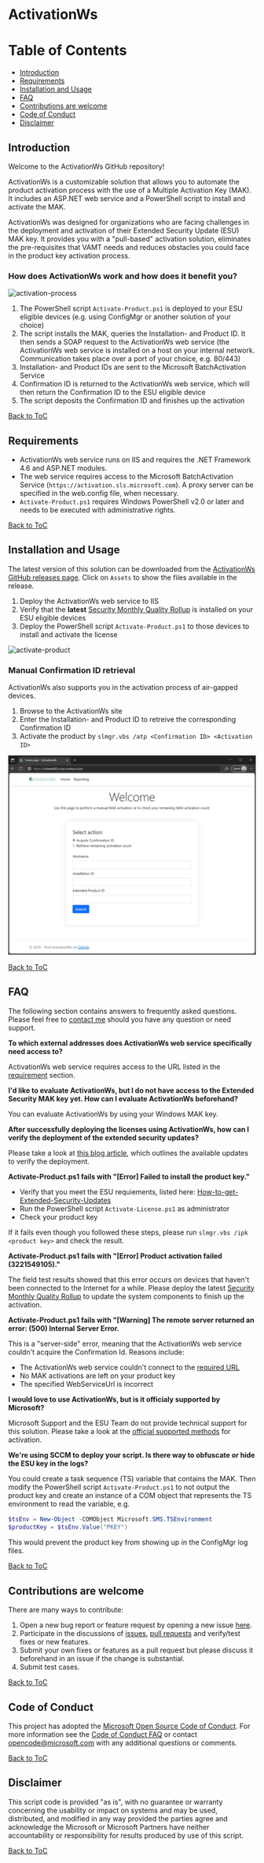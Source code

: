 # ActivationWs

# Table of Contents
<!-- toc -->
- [Introduction](#introduction)
- [Requirements](#requirements)
- [Installation and Usage](#installation-and-usage)
- [FAQ](#faq)
- [Contributions are welcome](#contributions-are-welcome)
- [Code of Conduct](#code-of-conduct)
- [Disclaimer](#disclaimer)

## Introduction

Welcome to the ActivationWs GitHub repository!

ActivationWs is a customizable solution that allows you to automate the product activation process with the use of a Multiple Activation Key (MAK). It includes an ASP.NET web service and a PowerShell script to install and activate the MAK. 

ActivationWs was designed for organizations who are facing challenges in the deployment and activation of their Extended Security Update (ESU) MAK key. It provides you with a "pull-based" activation solution, eliminates the pre-requisites that VAMT needs and reduces obstacles you could face in the product key activation process.

### How does ActivationWs work and how does it benefit you?

![activation-process](https://github.com/dadorner-msft/ActivationWs/blob/master/doc/images/activation-process.gif) 
 
1. The PowerShell script `Activate-Product.ps1` is deployed to your ESU eligible devices (e.g. using ConfigMgr or another solution of your choice)
2. The script installs the MAK, queries the Installation- and Product ID. It then sends a SOAP request to the ActivationWs web service (the ActivationWs web service is installed on a host on your internal network. Communication takes place over a port of your choice, e.g. 80/443)
3. Installation- and Product IDs are sent to the Microsoft BatchActivation Service
4. Confirmation ID is returned to the ActivationWs web service, which will then return the Confirmation ID to the ESU eligible device
5. The script deposits the Confirmation ID and finishes up the activation

[Back to ToC](#table-of-contents)

## Requirements
- ActivationWs web service runs on IIS and requires the .NET Framework 4.6 and ASP.NET modules.
- The web service requires access to the Microsoft BatchActivation Service (`https://activation.sls.microsoft.com`). A proxy server can be specified in the web.config file, when necessary.
- `Activate-Product.ps1` requires Windows PowerShell v2.0 or later and needs to be executed with administrative rights.

[Back to ToC](#table-of-contents)

## Installation and Usage

The latest version of this solution can be downloaded from the [ActivationWs GitHub releases page](https://github.com/dadorner-msft/ActivationWs/releases). Click on `Assets` to show the files available in the release.

1. Deploy the ActivationWs web service to IIS
2. Verify that the **latest** [Security Monthly Quality Rollup](https://www.catalog.update.microsoft.com/Search.aspx?q=2020-01%20Security%20Monthly%20Quality%20Rollup) is installed on your ESU eligible devices
3. Deploy the PowerShell script `Activate-Product.ps1` to those devices to install and activate the license

![activate-product](https://github.com/dadorner-msft/activationws/blob/master/doc/images/Activate-License-v0.15.2.gif)

### Manual Confirmation ID retrieval

ActivationWs also supports you in the activation process of air-gapped devices.

1. Browse to the ActivationWs site
2. Enter the Installation- and Product ID to retreive the corresponding Confirmation ID
3. Activate the product by `slmgr.vbs /atp <Confirmation ID> <Activation ID>`

![manual-cid-retrieval](https://github.com/dadorner-msft/activationws/blob/master/doc/images/manual-cid-retrieval.png)

[Back to ToC](#table-of-contents)

## FAQ

The following section contains answers to frequently asked questions. Please feel free to [contact me](https://github.com/login?return_to=https%3A%2F%2Fgithub.com%2Fdadorner-msft) should you have any question or need support.

**To which external addresses does ActivationWs web service specifically need access to?**

ActivationWs web service requires access to the URL listed in the [requirement](#requirements) section.

**I'd like to evaluate ActivationWs, but I do not have access to the Extended Security MAK key yet. How can I evaluate ActivationWs beforehand?**

You can evaluate ActivationWs by using your Windows MAK key.

**After successfully deploying the licenses using ActivationWs, how can I verify the deployment of the extended security updates?**

Please take a look at [this blog article](https://techcommunity.microsoft.com/t5/Windows-IT-Pro-Blog/How-to-get-Extended-Security-Updates-for-eligible-Windows/ba-p/917807), which outlines the available updates to verify the deployment.

**Activate-Product.ps1 fails with "[Error] Failed to install the product key."**

- Verify that you meet the ESU requiements, listed here: [How-to-get-Extended-Security-Updates](https://techcommunity.microsoft.com/t5/Windows-IT-Pro-Blog/How-to-get-Extended-Security-Updates-for-eligible-Windows/ba-p/917807)
- Run the PowerShell script `Activate-License.ps1` as administrator
- Check your product key

If it fails even though you followed these steps, please run `slmgr.vbs /ipk <product key>` and check the result.

**Activate-Product.ps1 fails with "[Error] Product activation failed (3221549105)."**

The field test results showed that this error occurs on devices that haven't been connected to the Internet for a while. Please deploy the latest [Security Monthly Quality Rollup](https://www.catalog.update.microsoft.com/Search.aspx?q=2020-01%20Security%20Monthly%20Quality%20Rollup) to update the system components to finish up the activation.

**Activate-Product.ps1 fails with "[Warning] The remote server returned an error: (500) Internal Server Error.**

This is a "server-side" error, meaning that the ActivationWs web service couldn't acquire the Confirmation Id. Reasons include:
- The ActivationWs web service couldn't connect to the [required URL](#requirements)
- No MAK activations are left on your product key
- The specified WebServiceUrl is incorrect

**I would love to use ActivationWs, but is it officialy supported by Microsoft?**

Microsoft Support and the ESU Team do not provide technical support for this solution. Please take a look at the [official supported methods](https://techcommunity.microsoft.com/t5/Windows-IT-Pro-Blog/How-to-get-Extended-Security-Updates-for-eligible-Windows/ba-p/917807) for activation.

**We're using SCCM to deploy your script. Is there way to obfuscate or hide the ESU key in the logs?**

You could create a task sequence (TS) variable that contains the MAK. Then modify the PowerShell script `Activate-Product.ps1` to not output the product key and create an instance of a COM object that represents the TS environment to read the variable, e.g.

```powershell
$tsEnv = New-Object -COMObject Microsoft.SMS.TSEnvironment
$productKey = $tsEnv.Value("PKEY")
```
This would prevent the product key from showing up in the ConfigMgr log files.

[Back to ToC](#table-of-contents)

## Contributions are welcome

There are many ways to contribute:

1. Open a new bug report or feature request by opening a new issue [here](https://github.com/dadorner-msft/ActivationWs/issues/new/choose).
2. Participate in the discussions of [issues](https://github.com/dadorner-msft/ActivationWs/issues), [pull requests](https://github.com/dadorner-msft/ActivationWs/pulls) and verify/test fixes or new features.
3. Submit your own fixes or features as a pull request but please discuss it beforehand in an issue if the change is substantial.
4. Submit test cases.

[Back to ToC](#table-of-contents)

## Code of Conduct

This project has adopted the [Microsoft Open Source Code of Conduct][conduct-code]. For more information see the [Code of Conduct FAQ][conduct-FAQ] or contact [opencode@microsoft.com][conduct-email] with any additional questions or comments.

[conduct-code]: https://opensource.microsoft.com/codeofconduct/ 
[conduct-FAQ]: https://opensource.microsoft.com/codeofconduct/faq/
[conduct-email]: mailto:opencode@microsoft.com

[Back to ToC](#table-of-contents)

## Disclaimer

This script code is provided "as is", with no guarantee or warranty concerning the usability or impact on systems and may be used, distributed, and modified in any way provided the parties agree and acknowledge the Microsoft or Microsoft Partners have neither accountability or responsibility for results produced by use of this script.

[Back to ToC](#table-of-contents)
